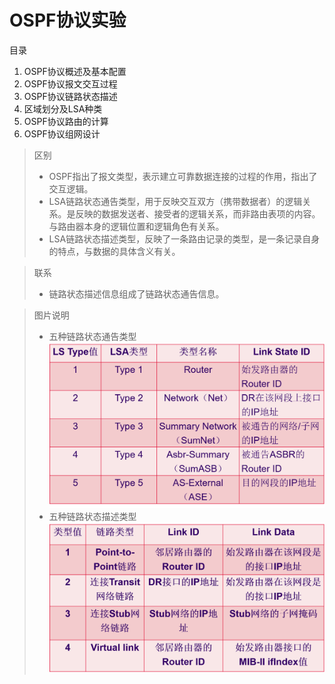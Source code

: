 # OSPF协议实验

目录
1. OSPF协议概述及基本配置
2. OSPF协议报文交互过程
3. OSPF协议链路状态描述
4. 区域划分及LSA种类
5. OSPF协议路由的计算
6. OSPF协议组网设计

> 区别
> * OSPF指出了报文类型，表示建立可靠数据连接的过程的作用，指出了交互逻辑。
> * LSA链路状态通告类型，用于反映交互双方（携带数据者）的逻辑关系。是反映的数据发送者、接受者的逻辑关系，而非路由表项的内容。与路由器本身的逻辑位置和逻辑角色有关系。
> * LSA链路状态描述类型，反映了一条路由记录的类型，是一条记录自身的特点，与数据的具体含义有关。

> 联系
> * 链路状态描述信息组成了链路状态通告信息。

> 图片说明
> * 五种链路状态通告类型
> ![](image/OSPF五种链路通告类型.png)
> * 五种链路状态描述类型
> ![](image/OSPF五种链路状态描述类型.png)